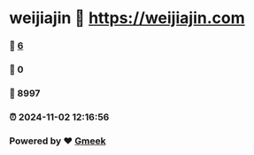 # weijiajin :link: https://weijiajin.com 
### :page_facing_up: [6](https://weijiajin.com/tag.html) 
### :speech_balloon: 0 
### :hibiscus: 8997 
### :alarm_clock: 2024-11-02 12:16:56 
### Powered by :heart: [Gmeek](https://github.com/Meekdai/Gmeek)
